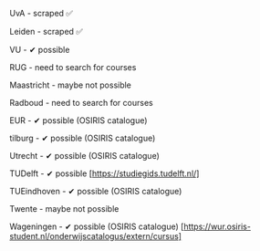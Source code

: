 UvA - scraped ✅

Leiden - scraped ✅

VU - ✔ possible 

RUG - need to search for courses

Maastricht - maybe not possible

Radboud - need to search for courses

EUR - ✔ possible (OSIRIS catalogue)

tilburg - ✔ possible (OSIRIS catalogue)

Utrecht - ✔ possible (OSIRIS catalogue)

TUDelft - ✔ possible [https://studiegids.tudelft.nl/]

TUEindhoven - ✔ possible (OSIRIS catalogue)

Twente - maybe not possible

Wageningen - ✔ possible (OSIRIS catalogue) [https://wur.osiris-student.nl/onderwijscatalogus/extern/cursus]
